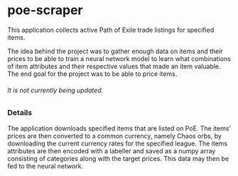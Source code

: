 # poe-scraper
This application collects active Path of Exile trade listings for specified items. 

The idea behind the project was to gather enough data on items and their prices to be able to train a neural network model to learn what combinations of item attributes and their respective values that made an item valuable. The end goal for the project was to be able to price items.

###### It is not currently being updated.

### Details
The application downloads specified items that are listed on PoE. The items' prices are then converted to a common currency, namely Chaos orbs, by downloading the current currency rates for the specified league. The items attributes are then encoded with a labeller and saved as a numpy array consisting of categories along with the target prices. This data may then be fed to the neural network.
